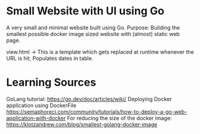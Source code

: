 # Small Website with UI using Go 
A very small and minimal website built using Go. 
Purpose: Building the smallest possible docker image sized website with (almost) static web page.

view.html -> This is a template which gets replaced at runtime whenever the URL is hit, Populates dates in table.

# Learning Sources
GoLang tutorial: https://go.dev/doc/articles/wiki/
Deploying Docker application using DockerFile https://semaphoreci.com/community/tutorials/how-to-deploy-a-go-web-application-with-docker
For reducing the size of the docker image: https://klotzandrew.com/blog/smallest-golang-docker-image
